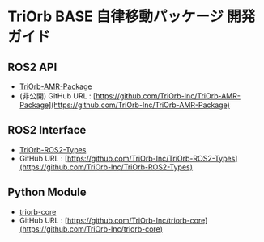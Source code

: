 # TriOrb BASE 自律移動パッケージ 開発ガイド

## ROS2 API
- [TriOrb-AMR-Package](./TriOrb-AMR-Package/pkgs/Reference_API.md)
- (非公開) GitHub URL : [https://github.com/TriOrb-Inc/TriOrb-AMR-Package](https://github.com/TriOrb-Inc/TriOrb-AMR-Package)

## ROS2 Interface
- [TriOrb-ROS2-Types](./TriOrb-AMR-Package/pkgs/TriOrb-ROS2-Types/README_types.md)
- GitHub URL : [https://github.com/TriOrb-Inc/TriOrb-ROS2-Types](https://github.com/TriOrb-Inc/TriOrb-ROS2-Types)

## Python Module
- [triorb-core](./triorb-core/README.md)
- GitHub URL : [https://github.com/TriOrb-Inc/triorb-core](https://github.com/TriOrb-Inc/triorb-core)